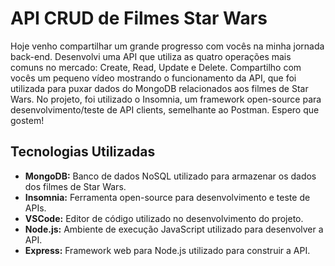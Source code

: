 # API CRUD de Filmes Star Wars

Hoje venho compartilhar um grande progresso com vocês na minha jornada back-end. Desenvolvi uma API que utiliza as quatro operações mais comuns no mercado: Create, Read, Update e Delete. Compartilho com vocês um pequeno vídeo mostrando o funcionamento da API, que foi utilizada para puxar dados do MongoDB relacionados aos filmes de Star Wars. No projeto, foi utilizado o Insomnia, um framework open-source para desenvolvimento/teste de API clients, semelhante ao Postman. Espero que gostem!

## Tecnologias Utilizadas

- **MongoDB:** Banco de dados NoSQL utilizado para armazenar os dados dos filmes de Star Wars.
- **Insomnia:** Ferramenta open-source para desenvolvimento e teste de APIs.
- **VSCode:** Editor de código utilizado no desenvolvimento do projeto.
- **Node.js:** Ambiente de execução JavaScript utilizado para desenvolver a API.
- **Express:** Framework web para Node.js utilizado para construir a API.

